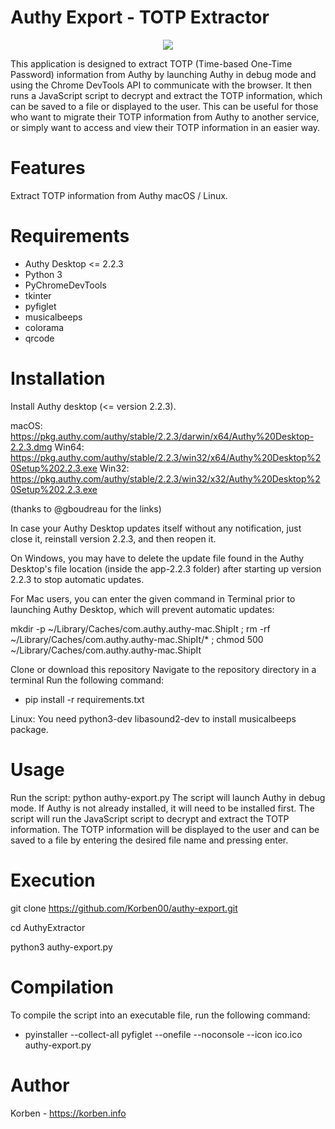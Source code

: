 # Authy Export - TOTP Extractor

<p align="center">
  <img src="https://korben.info/app/uploads/2023/03/SCR-20230303-o0u-2.webp">
</p>

This application is designed to extract TOTP (Time-based One-Time Password) information from Authy by launching Authy in debug mode and using the Chrome DevTools API to communicate with the browser. It then runs a JavaScript script to decrypt and extract the TOTP information, which can be saved to a file or displayed to the user. This can be useful for those who want to migrate their TOTP information from Authy to another service, or simply want to access and view their TOTP information in an easier way.

# Features

Extract TOTP information from Authy macOS / Linux.

# Requirements

* Authy Desktop <= 2.2.3
* Python 3
* PyChromeDevTools
* tkinter
* pyfiglet
* musicalbeeps
* colorama
* qrcode

# Installation

Install Authy desktop (<= version 2.2.3).

macOS: https://pkg.authy.com/authy/stable/2.2.3/darwin/x64/Authy%20Desktop-2.2.3.dmg
Win64: https://pkg.authy.com/authy/stable/2.2.3/win32/x64/Authy%20Desktop%20Setup%202.2.3.exe
Win32: https://pkg.authy.com/authy/stable/2.2.3/win32/x32/Authy%20Desktop%20Setup%202.2.3.exe

(thanks to @gboudreau for the links)

In case your Authy Desktop updates itself without any notification, just close it, reinstall version 2.2.3, and then reopen it.

On Windows, you may have to delete the update file found in the Authy Desktop's file location (inside the app-2.2.3 folder) after starting up version 2.2.3 to stop automatic updates.

For Mac users, you can enter the given command in Terminal prior to launching Authy Desktop, which will prevent automatic updates:

mkdir -p ~/Library/Caches/com.authy.authy-mac.ShipIt ; rm -rf ~/Library/Caches/com.authy.authy-mac.ShipIt/* ; chmod 500 ~/Library/Caches/com.authy.authy-mac.ShipIt

Clone or download this repository
Navigate to the repository directory in a terminal
Run the following command: 

* pip install -r requirements.txt

Linux: You need python3-dev libasound2-dev to install musicalbeeps package.

# Usage

Run the script: python authy-export.py
The script will launch Authy in debug mode. If Authy is not already installed, it will need to be installed first.
The script will run the JavaScript script to decrypt and extract the TOTP information.
The TOTP information will be displayed to the user and can be saved to a file by entering the desired file name and pressing enter.

# Execution

git clone https://github.com/Korben00/authy-export.git

cd AuthyExtractor

python3 authy-export.py

# Compilation

To compile the script into an executable file, run the following command:

* pyinstaller --collect-all pyfiglet --onefile --noconsole --icon ico.ico authy-export.py

# Author

Korben - https://korben.info
